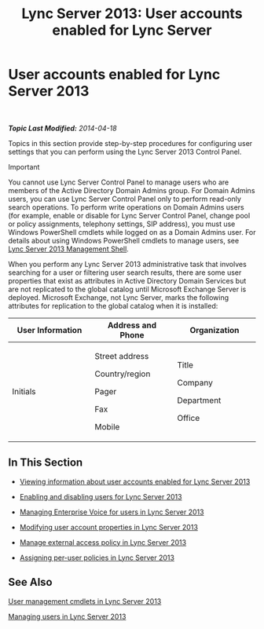 ﻿---
title: 'Lync Server 2013: User accounts enabled for Lync Server'
TOCTitle: User accounts enabled for Lync Server 2013
ms:assetid: 8021087e-5084-4a39-9fef-ab9376c6d371
ms:mtpsurl: https://technet.microsoft.com/en-us/library/Gg182543(v=OCS.15)
ms:contentKeyID: 48184651
ms.date: 07/23/2014
mtps_version: v=OCS.15
---

<div data-xmlns="http://www.w3.org/1999/xhtml">

<div class="topic" data-xmlns="http://www.w3.org/1999/xhtml" data-msxsl="urn:schemas-microsoft-com:xslt" data-cs="http://msdn.microsoft.com/en-us/">

<div data-asp="http://msdn2.microsoft.com/asp">

# User accounts enabled for Lync Server 2013

</div>

<div id="mainSection">

<div id="mainBody">

<span> </span>

_**Topic Last Modified:** 2014-04-18_

Topics in this section provide step-by-step procedures for configuring user settings that you can perform using the Lync Server 2013 Control Panel.

<div>


> [!IMPORTANT]  
> You cannot use Lync Server Control Panel to manage users who are members of the Active Directory Domain Admins group. For Domain Admins users, you can use Lync Server Control Panel only to perform read-only search operations. To perform write operations on Domain Admins users (for example, enable or disable for Lync Server Control Panel, change pool or policy assignments, telephony settings, SIP address), you must use Windows PowerShell cmdlets while logged on as a Domain Admins user. For details about using Windows PowerShell cmdlets to manage users, see <A href="lync-server-2013-lync-server-management-shell.md">Lync Server 2013 Management Shell</A>.



</div>

When you perform any Lync Server 2013 administrative task that involves searching for a user or filtering user search results, there are some user properties that exist as attributes in Active Directory Domain Services but are not replicated to the global catalog until Microsoft Exchange Server is deployed. Microsoft Exchange, not Lync Server, marks the following attributes for replication to the global catalog when it is installed:


<table>
<colgroup>
<col style="width: 33%" />
<col style="width: 33%" />
<col style="width: 33%" />
</colgroup>
<thead>
<tr class="header">
<th>User Information</th>
<th>Address and Phone</th>
<th>Organization</th>
</tr>
</thead>
<tbody>
<tr class="odd">
<td><p>Initials</p></td>
<td><p>Street address</p>
<p>Country/region</p>
<p>Pager</p>
<p>Fax</p>
<p>Mobile</p></td>
<td><p>Title</p>
<p>Company</p>
<p>Department</p>
<p>Office</p></td>
</tr>
</tbody>
</table>


<div>

## In This Section

  - [Viewing information about user accounts enabled for Lync Server 2013](lync-server-2013-viewing-information-about-user-accounts-enabled-for-lync-server.md)

  - [Enabling and disabling users for Lync Server 2013](lync-server-2013-enabling-and-disabling-users-for-lync-server.md)

  - [Managing Enterprise Voice for users in Lync Server 2013](lync-server-2013-managing-enterprise-voice-for-users.md)

  - [Modifying user account properties in Lync Server 2013](lync-server-2013-modifying-user-account-properties.md)

  - [Manage external access policy in Lync Server 2013](lync-server-2013-manage-external-access-policy-for-your-organization.md)

  - [Assigning per-user policies in Lync Server 2013](lync-server-2013-assigning-per-user-policies.md)

</div>

<div>

## See Also


[User management cmdlets in Lync Server 2013](lync-server-2013-user-management-cmdlets.md)  


[Managing users in Lync Server 2013](lync-server-2013-managing-users-in-lync-server.md)  
  

</div>

</div>

<span> </span>

</div>

</div>

</div>

